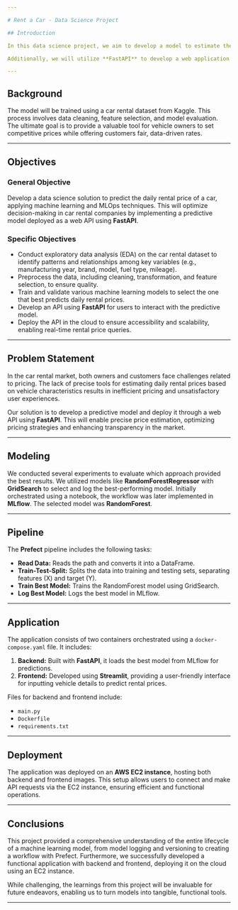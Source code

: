```yaml
---

# Rent a Car - Data Science Project

## Introduction

In this data science project, we aim to develop a model to estimate the daily rental price of a car based on its specific characteristics. By applying techniques learned in class, we will identify patterns and relationships among various vehicle attributes, such as manufacturing year, brand, model, fuel type, mileage, and more, to provide precise rental price predictions.

Additionally, we will utilize **FastAPI** to develop a web application that allows users to interact with the system in a simple and fast way. This application is essential in a market where car rentals are increasingly popular. An accurate tool will benefit both car owners, by setting competitive prices, and customers, by offering fair rates based on data.

---
```


## Background

The model will be trained using a car rental dataset from Kaggle. This process involves data cleaning, feature selection, and model evaluation. The ultimate goal is to provide a valuable tool for vehicle owners to set competitive prices while offering customers fair, data-driven rates.

---

## Objectives

### General Objective

Develop a data science solution to predict the daily rental price of a car, applying machine learning and MLOps techniques. This will optimize decision-making in car rental companies by implementing a predictive model deployed as a web API using **FastAPI**.

### Specific Objectives

- Conduct exploratory data analysis (EDA) on the car rental dataset to identify patterns and relationships among key variables (e.g., manufacturing year, brand, model, fuel type, mileage).
- Preprocess the data, including cleaning, transformation, and feature selection, to ensure quality.
- Train and validate various machine learning models to select the one that best predicts daily rental prices.
- Develop an API using **FastAPI** for users to interact with the predictive model.
- Deploy the API in the cloud to ensure accessibility and scalability, enabling real-time rental price queries.

---

## Problem Statement

In the car rental market, both owners and customers face challenges related to pricing. The lack of precise tools for estimating daily rental prices based on vehicle characteristics results in inefficient pricing and unsatisfactory user experiences.

Our solution is to develop a predictive model and deploy it through a web API using **FastAPI**. This will enable precise price estimation, optimizing pricing strategies and enhancing transparency in the market.

---

## Modeling

We conducted several experiments to evaluate which approach provided the best results. We utilized models like **RandomForestRegressor** with **GridSearch** to select and log the best-performing model. Initially orchestrated using a notebook, the workflow was later implemented in **MLflow**. The selected model was **RandomForest**.

---

## Pipeline

The **Prefect** pipeline includes the following tasks:

- **Read Data:** Reads the path and converts it into a DataFrame.
- **Train-Test-Split:** Splits the data into training and testing sets, separating features (X) and target (Y).
- **Train Best Model:** Trains the RandomForest model using GridSearch.
- **Log Best Model:** Logs the best model in MLflow.

---

## Application

The application consists of two containers orchestrated using a `docker-compose.yaml` file. It includes:

1. **Backend:** Built with **FastAPI**, it loads the best model from MLflow for predictions.
2. **Frontend:** Developed using **Streamlit**, providing a user-friendly interface for inputting vehicle details to predict rental prices.

Files for backend and frontend include:
- `main.py`
- `Dockerfile`
- `requirements.txt`

---

## Deployment

The application was deployed on an **AWS EC2 instance**, hosting both backend and frontend images. This setup allows users to connect and make API requests via the EC2 instance, ensuring efficient and functional operations.

---

## Conclusions

This project provided a comprehensive understanding of the entire lifecycle of a machine learning model, from model logging and versioning to creating a workflow with Prefect. Furthermore, we successfully developed a functional application with backend and frontend, deploying it on the cloud using an EC2 instance.

While challenging, the learnings from this project will be invaluable for future endeavors, enabling us to turn models into tangible, functional tools.

---

